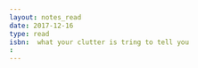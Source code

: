 ```yaml
---
layout: notes_read
date: 2017-12-16
type: read
isbn:  what your clutter is tring to tell you
: 
---
```


